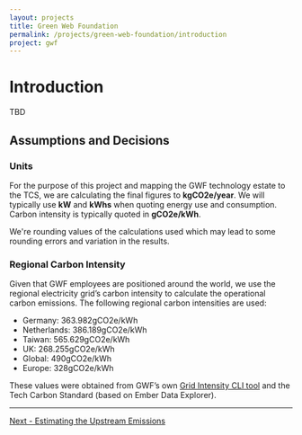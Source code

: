 ```yaml
---
layout: projects
title: Green Web Foundation
permalink: /projects/green-web-foundation/introduction
project: gwf
---
```


# Introduction
TBD

## Assumptions and Decisions

### Units

For the purpose of this project and mapping the GWF technology estate to the TCS, we are calculating the final figures to **kgCO2e/year**. We will typically use **kW** and **kWhs** when quoting energy use and consumption. Carbon intensity is typically quoted in **gCO2e/kWh**.

We're rounding values of the calculations used which may lead to some rounding errors and variation in the results.

### Regional Carbon Intensity

Given that GWF employees are positioned around the world, we use the regional electricity grid’s carbon intensity to calculate the operational carbon emissions. The following regional carbon intensities are used:
- Germany: 363.982gCO2e/kWh
- Netherlands: 386.189gCO2e/kWh
- Taiwan: 565.629gCO2e/kWh
- UK: 268.255gCO2e/kWh
- Global: 490gCO2e/kWh
- Europe: 328gCO2e/kWh

These values were obtained from GWF’s own [Grid Intensity CLI tool](https://developers.thegreenwebfoundation.org/grid-intensity-cli/overview/) and the Tech Carbon Standard (based on Ember Data Explorer).

---
[Next - Estimating the Upstream Emissions](upstream)

